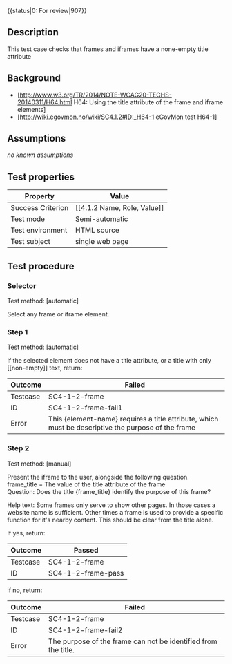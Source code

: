 {{status|0: For review|907}}


## Description
This test case checks that frames and iframes have a none-empty title attribute


## Background
- [http://www.w3.org/TR/2014/NOTE-WCAG20-TECHS-20140311/H64.html H64: Using the title attribute of the frame and iframe elements]
- [http://wiki.egovmon.no/wiki/SC4.1.2#ID:_H64-1 eGovMon test H64-1]


## Assumptions
*no known assumptions*


## Test properties
| Property          | Value
|-------------------|----
| Success Criterion | [[4.1.2 Name, Role, Value]]
| Test mode         | Semi-automatic
| Test environment  | HTML source
| Test subject      | single web page


## Test procedure

### Selector
Test method: [automatic]

Select any frame or iframe element.

### Step 1
Test method: [automatic]

If the selected element does not have a title attribute, or a title with only [[non-empty]] text, return:

| Outcome  | Failed
|----------|-----
| Testcase | SC4-1-2-frame
| ID       | SC4-1-2-frame-fail1
| Error    | This {element-name} requires a title attribute, which must be descriptive the purpose of the frame


### Step 2
Test method: [manual]

Present the iframe to the user, alongside the following question.<br/>
frame_title = The value of the title attribute of the frame <br/>
Question: Does the title {frame_title} identify the purpose of this frame?

Help text: Some frames only serve to show other pages. In those cases a website name is sufficient. Other times a frame is used to provide a specific function for it's nearby content. This should be clear from the title alone.

If yes, return:

| Outcome  | Passed
|----------|-----
| Testcase | SC4-1-2-frame
| ID       | SC4-1-2-frame-pass

if no, return:

| Outcome  | Failed
|----------|-----
| Testcase | SC4-1-2-frame
| ID       | SC4-1-2-frame-fail2
| Error    | The purpose of the frame can not be identified from the title.
